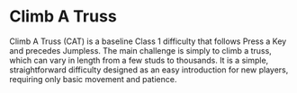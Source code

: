 # Climb A Truss

Climb A Truss (CAT) is a baseline Class 1 difficulty that follows Press a Key and precedes Jumpless. The main challenge is simply to climb a truss, which can vary in length from a few studs to thousands. It is a simple, straightforward difficulty designed as an easy introduction for new players, requiring only basic movement and patience.